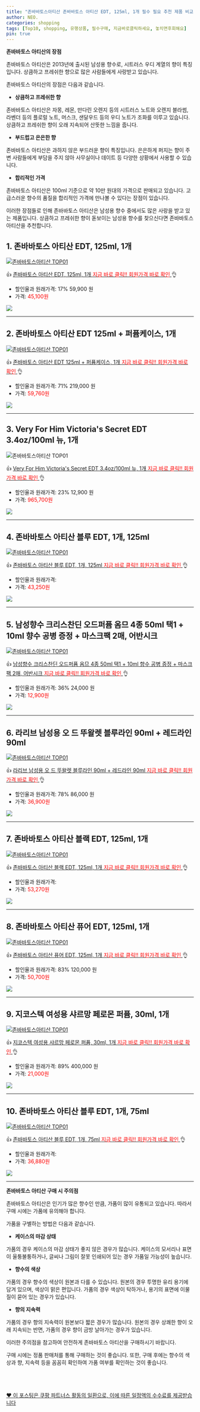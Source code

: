 ```yaml
---
title: "존바바토스아티산 존바바토스 아티산 EDT, 125ml, 1개 필수 필요 추천 제품 비교 최저 가격 비교 장점 구매 후기 구매평"
author: NEO.
categories: shopping
tags: [Top10, shopping, 유행상품, 필수구매, 지금바로클릭하세요, 놓치면후회해요]
pin: true
---
```

**존바바토스 아티산의 장점**

존바바토스 아티산은 2013년에 출시된 남성용 향수로, 시트러스 우디 계열의 향이 특징입니다. 상큼하고 프레쉬한 향으로 많은 사람들에게 사랑받고 있습니다.

존바바토스 아티산의 장점은 다음과 같습니다.

* **상큼하고 프레쉬한 향**

존바바토스 아티산은 자몽, 레몬, 만다린 오렌지 등의 시트러스 노트와 오렌지 블라썸, 라벤더 등의 플로럴 노트, 머스크, 샌달우드 등의 우디 노트가 조화를 이루고 있습니다. 상큼하고 프레쉬한 향이 오래 지속되어 산뜻한 느낌을 줍니다.

* **부드럽고 은은한 향**

존바바토스 아티산은 과하지 않은 부드러운 향이 특징입니다. 은은하게 퍼지는 향이 주변 사람들에게 부담을 주지 않아 사무실이나 데이트 등 다양한 상황에서 사용할 수 있습니다.

* **합리적인 가격**

존바바토스 아티산은 100ml 기준으로 약 10만 원대의 가격으로 판매되고 있습니다. 고급스러운 향수의 품질을 합리적인 가격에 만나볼 수 있다는 장점이 있습니다.

이러한 장점들로 인해 존바바토스 아티산은 남성용 향수 중에서도 많은 사랑을 받고 있는 제품입니다. 상큼하고 프레쉬한 향이 돋보이는 남성용 향수를 찾으신다면 존바바토스 아티산을 추천합니다.

   

## 1. 존바바토스 아티산 EDT, 125ml, 1개

[![존바바토스아티산 TOP01](https://thumbnail9.coupangcdn.com/thumbnails/remote/490x490ex/image/vendor_inventory/06f7/c79895aeb2478d6806363c8bf730cfe0af39c6aca9e30cf84d8afe63f018.jpg)](https://link.coupang.com/re/AFFSDP?lptag=AF3617701&subid=GithubCoopas&pageKey=345494284&traceid=V0-153&itemId=2554413862&vendorItemId=5448164453)


👍 [존바바토스 아티산 EDT, 125ml, 1개 <font color=red> 지금 바로 클릭!! 회원가격 바로 확인 </font> ](https://link.coupang.com/re/AFFSDP?lptag=AF3617701&subid=GithubCoopas&pageKey=345494284&traceid=V0-153&itemId=2554413862&vendorItemId=5448164453) 👌 


- 할인율과 원래가격: 17%  59,900   원
- 가격: <span style='color:red'>45,100원</span>

[![](/discount_price.png)](https://link.coupang.com/re/AFFSDP?lptag=AF3617701&subid=GithubCoopas&pageKey=345494284&traceid=V0-153&itemId=2554413862&vendorItemId=5448164453)

---


   

## 2. 존바바토스 아티산 EDT 125ml + 퍼퓸케이스, 1개

[![존바바토스아티산 TOP01](https://thumbnail10.coupangcdn.com/thumbnails/remote/490x490ex/image/retail/images/243424156905333-64932aa6-f184-40b4-b2b4-451644839a6a.jpg)](https://link.coupang.com/re/AFFSDP?lptag=AF3617701&subid=GithubCoopas&pageKey=1937951947&traceid=V0-153&itemId=3289735129&vendorItemId=71276701603)


👍 [존바바토스 아티산 EDT 125ml + 퍼퓸케이스, 1개 <font color=red> 지금 바로 클릭!! 회원가격 바로 확인 </font> ](https://link.coupang.com/re/AFFSDP?lptag=AF3617701&subid=GithubCoopas&pageKey=1937951947&traceid=V0-153&itemId=3289735129&vendorItemId=71276701603) 👌 


- 할인율과 원래가격: 71%  219,000   원
- 가격: <span style='color:red'>59,760원</span>

[![](/discount_price.png)](https://link.coupang.com/re/AFFSDP?lptag=AF3617701&subid=GithubCoopas&pageKey=1937951947&traceid=V0-153&itemId=3289735129&vendorItemId=71276701603)

---


   

## 3. Very For Him Victoria's Secret EDT 3.4oz/100ml 뉴, 1개

![존바바토스아티산 TOP01](https://thumbnail10.coupangcdn.com/thumbnails/remote/490x490ex/image/vendor_inventory/1d64/d7d02c80be36122a62c4e521c70cc349d1579f9b03b4d71f64785247b5b3.JPG)


👍 [Very For Him Victoria's Secret EDT 3.4oz/100ml 뉴, 1개 <font color=red> 지금 바로 클릭!! 회원가격 바로 확인 </font> ](https://link.coupang.com/re/AFFSDP?lptag=AF3617701&subid=GithubCoopas&pageKey=7599707885&traceid=V0-153&itemId=20100886082&vendorItemId=87196066225) 👌 


- 할인율과 원래가격: 23%  12,900   원
- 가격: <span style='color:red'>965,700원</span>

[![](/discount_price.png)](https://link.coupang.com/re/AFFSDP?lptag=AF3617701&subid=GithubCoopas&pageKey=7599707885&traceid=V0-153&itemId=20100886082&vendorItemId=87196066225)

---


   

## 4. 존바바토스 아티산 블루 EDT, 1개, 125ml

[![존바바토스아티산 TOP01](https://thumbnail10.coupangcdn.com/thumbnails/remote/490x490ex/image/retail/images/1562992687281553-17208c15-70f9-41f9-9754-043ffc6c0150.jpg)](https://link.coupang.com/re/AFFSDP?lptag=AF3617701&subid=GithubCoopas&pageKey=1487433233&traceid=V0-153&itemId=2553935458&vendorItemId=3018266800)


👍 [존바바토스 아티산 블루 EDT, 1개, 125ml <font color=red> 지금 바로 클릭!! 회원가격 바로 확인 </font> ](https://link.coupang.com/re/AFFSDP?lptag=AF3617701&subid=GithubCoopas&pageKey=1487433233&traceid=V0-153&itemId=2553935458&vendorItemId=3018266800) 👌 


- 할인율과 원래가격: 
- 가격: <span style='color:red'>43,250원</span>

[![](/discount_price.png)](https://link.coupang.com/re/AFFSDP?lptag=AF3617701&subid=GithubCoopas&pageKey=1487433233&traceid=V0-153&itemId=2553935458&vendorItemId=3018266800)

---


   

## 5. 남성향수 크리스찬딘 오드퍼퓸 옴므 4종 50ml 택1 + 10ml 향수 공병 증정 + 마스크팩 2매, 어반시크

[![존바바토스아티산 TOP01](https://thumbnail7.coupangcdn.com/thumbnails/remote/490x490ex/image/vendor_inventory/410f/2dec1c4853a05f5dda77bc8418f508f06c4084b982a89d16171162d63f0f.jpg)](https://link.coupang.com/re/AFFSDP?lptag=AF3617701&subid=GithubCoopas&pageKey=7453016588&traceid=V0-153&itemId=19407864826&vendorItemId=81227516881)


👍 [남성향수 크리스찬딘 오드퍼퓸 옴므 4종 50ml 택1 + 10ml 향수 공병 증정 + 마스크팩 2매, 어반시크 <font color=red> 지금 바로 클릭!! 회원가격 바로 확인 </font> ](https://link.coupang.com/re/AFFSDP?lptag=AF3617701&subid=GithubCoopas&pageKey=7453016588&traceid=V0-153&itemId=19407864826&vendorItemId=81227516881) 👌 


- 할인율과 원래가격: 36%  24,000   원
- 가격: <span style='color:red'>12,900원</span>

[![](/discount_price.png)](https://link.coupang.com/re/AFFSDP?lptag=AF3617701&subid=GithubCoopas&pageKey=7453016588&traceid=V0-153&itemId=19407864826&vendorItemId=81227516881)

---


   

## 6. 라리브 남성용 오 드 뚜왈렛 블루라인 90ml + 레드라인 90ml

[![존바바토스아티산 TOP01](https://thumbnail9.coupangcdn.com/thumbnails/remote/490x490ex/image/rs_quotation_api/5oyiwydy/4ef7ea7f0d1144b6b2dac21295736910.jpg)](https://link.coupang.com/re/AFFSDP?lptag=AF3617701&subid=GithubCoopas&pageKey=4591135594&traceid=V0-153&itemId=5645886463&vendorItemId=72944887268)


👍 [라리브 남성용 오 드 뚜왈렛 블루라인 90ml + 레드라인 90ml <font color=red> 지금 바로 클릭!! 회원가격 바로 확인 </font> ](https://link.coupang.com/re/AFFSDP?lptag=AF3617701&subid=GithubCoopas&pageKey=4591135594&traceid=V0-153&itemId=5645886463&vendorItemId=72944887268) 👌 


- 할인율과 원래가격: 78%  86,000   원
- 가격: <span style='color:red'>36,900원</span>

[![](/discount_price.png)](https://link.coupang.com/re/AFFSDP?lptag=AF3617701&subid=GithubCoopas&pageKey=4591135594&traceid=V0-153&itemId=5645886463&vendorItemId=72944887268)

---


   

## 7. 존바바토스 아티산 블랙 EDT, 125ml, 1개

[![존바바토스아티산 TOP01](https://thumbnail10.coupangcdn.com/thumbnails/remote/490x490ex/image/retail/images/151445185321217-51e7c8dd-94df-405e-8418-59515144de33.png)](https://link.coupang.com/re/AFFSDP?lptag=AF3617701&subid=GithubCoopas&pageKey=2567991&traceid=V0-153&itemId=11778161&vendorItemId=3002625525)


👍 [존바바토스 아티산 블랙 EDT, 125ml, 1개 <font color=red> 지금 바로 클릭!! 회원가격 바로 확인 </font> ](https://link.coupang.com/re/AFFSDP?lptag=AF3617701&subid=GithubCoopas&pageKey=2567991&traceid=V0-153&itemId=11778161&vendorItemId=3002625525) 👌 


- 할인율과 원래가격: 
- 가격: <span style='color:red'>53,270원</span>

[![](/discount_price.png)](https://link.coupang.com/re/AFFSDP?lptag=AF3617701&subid=GithubCoopas&pageKey=2567991&traceid=V0-153&itemId=11778161&vendorItemId=3002625525)

---


   

## 8. 존바바토스 아티산 퓨어 EDT, 125ml, 1개

[![존바바토스아티산 TOP01](https://thumbnail9.coupangcdn.com/thumbnails/remote/490x490ex/image/retail/images/1162091767069236-9c492bab-137a-474c-b6f9-6b7e15f9d541.jpg)](https://link.coupang.com/re/AFFSDP?lptag=AF3617701&subid=GithubCoopas&pageKey=1487469849&traceid=V0-153&itemId=2553987075&vendorItemId=3452079444)


👍 [존바바토스 아티산 퓨어 EDT, 125ml, 1개 <font color=red> 지금 바로 클릭!! 회원가격 바로 확인 </font> ](https://link.coupang.com/re/AFFSDP?lptag=AF3617701&subid=GithubCoopas&pageKey=1487469849&traceid=V0-153&itemId=2553987075&vendorItemId=3452079444) 👌 


- 할인율과 원래가격: 83%  120,000   원
- 가격: <span style='color:red'>50,700원</span>

[![](/discount_price.png)](https://link.coupang.com/re/AFFSDP?lptag=AF3617701&subid=GithubCoopas&pageKey=1487469849&traceid=V0-153&itemId=2553987075&vendorItemId=3452079444)

---


   

## 9. 지코스텍 여성용 샤르망 페로몬 퍼퓸, 30ml, 1개

[![존바바토스아티산 TOP01](https://thumbnail9.coupangcdn.com/thumbnails/remote/490x490ex/image/rs_quotation_api/khmmgirr/f7ee749b5d8f43ce9e9457ffa6e0db0f.jpg)](https://link.coupang.com/re/AFFSDP?lptag=AF3617701&subid=GithubCoopas&pageKey=7427162017&traceid=V0-153&itemId=8071648873&vendorItemId=82237407147)


👍 [지코스텍 여성용 샤르망 페로몬 퍼퓸, 30ml, 1개 <font color=red> 지금 바로 클릭!! 회원가격 바로 확인 </font> ](https://link.coupang.com/re/AFFSDP?lptag=AF3617701&subid=GithubCoopas&pageKey=7427162017&traceid=V0-153&itemId=8071648873&vendorItemId=82237407147) 👌 


- 할인율과 원래가격: 89%  400,000   원
- 가격: <span style='color:red'>21,000원</span>

[![](/discount_price.png)](https://link.coupang.com/re/AFFSDP?lptag=AF3617701&subid=GithubCoopas&pageKey=7427162017&traceid=V0-153&itemId=8071648873&vendorItemId=82237407147)

---


   

## 10. 존바바토스 아티산 블루 EDT, 1개, 75ml

[![존바바토스아티산 TOP01](https://thumbnail6.coupangcdn.com/thumbnails/remote/490x490ex/image/retail/images/1495908417149133-061d367d-55b9-4ead-b321-d9cf4300720d.jpg)](https://link.coupang.com/re/AFFSDP?lptag=AF3617701&subid=GithubCoopas&pageKey=1487433233&traceid=V0-153&itemId=2553935058&vendorItemId=3018266797)


👍 [존바바토스 아티산 블루 EDT, 1개, 75ml <font color=red> 지금 바로 클릭!! 회원가격 바로 확인 </font> ](https://link.coupang.com/re/AFFSDP?lptag=AF3617701&subid=GithubCoopas&pageKey=1487433233&traceid=V0-153&itemId=2553935058&vendorItemId=3018266797) 👌 


- 할인율과 원래가격: 
- 가격: <span style='color:red'>36,880원</span>

[![](/discount_price.png)](https://link.coupang.com/re/AFFSDP?lptag=AF3617701&subid=GithubCoopas&pageKey=1487433233&traceid=V0-153&itemId=2553935058&vendorItemId=3018266797)

---
**존바바토스 아티산 구매 시 주의점**

존바바토스 아티산은 인기가 많은 향수인 만큼, 가품이 많이 유통되고 있습니다. 따라서 구매 시에는 가품에 유의해야 합니다.

가품을 구별하는 방법은 다음과 같습니다.

* **케이스의 마감 상태**

가품의 경우 케이스의 마감 상태가 좋지 않은 경우가 많습니다. 케이스의 모서리나 표면이 울퉁불퉁하거나, 글씨나 그림이 잘못 인쇄되어 있는 경우 가품일 가능성이 높습니다.

* **향수의 색상**

가품의 경우 향수의 색상이 원본과 다를 수 있습니다. 원본의 경우 투명한 유리 용기에 담겨 있으며, 색상이 맑은 편입니다. 가품의 경우 색상이 탁하거나, 용기의 표면에 이물질이 묻어 있는 경우가 있습니다.

* **향의 지속력**

가품의 경우 향의 지속력이 원본보다 짧은 경우가 많습니다. 원본의 경우 상쾌한 향이 오래 지속되는 반면, 가품의 경우 향이 금방 날아가는 경우가 있습니다.

이러한 주의점을 참고하여 안전하게 존바바토스 아티산을 구매하시기 바랍니다.

구매 시에는 정품 판매처를 통해 구매하는 것이 좋습니다. 또한, 구매 후에는 향수의 색상과 향, 지속력 등을 꼼꼼히 확인하여 가품 여부를 확인하는 것이 좋습니다.<br><br><br><br><br> [ ❤  이 포스팅은 쿠팡 파트너스 활동의 일환으로, 이에 따른 일정액의 수수료를 제공받습니다](https://link.coupang.com/a/bcEFyh)
